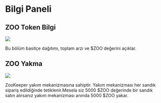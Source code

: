 # Bilgi Paneli

## ZOO Token Bilgi
![](/docs/image7.png)

Bu bölüm basitçe dağıtımı, toplam arzı ve $ZOO değerini açıklar.

## ZOO Yakma
![](/docs/image2.png)

ZooKeeper yakım mekanizmasına sahiptir. Yakım mekanizması her sandık sipariş edildiğinde tetiklenir.Mesela siz 5000 $ZOO değerinde bir sandık satın alırsanız yakım mekanizması anında 5000 $ZOO yakar.